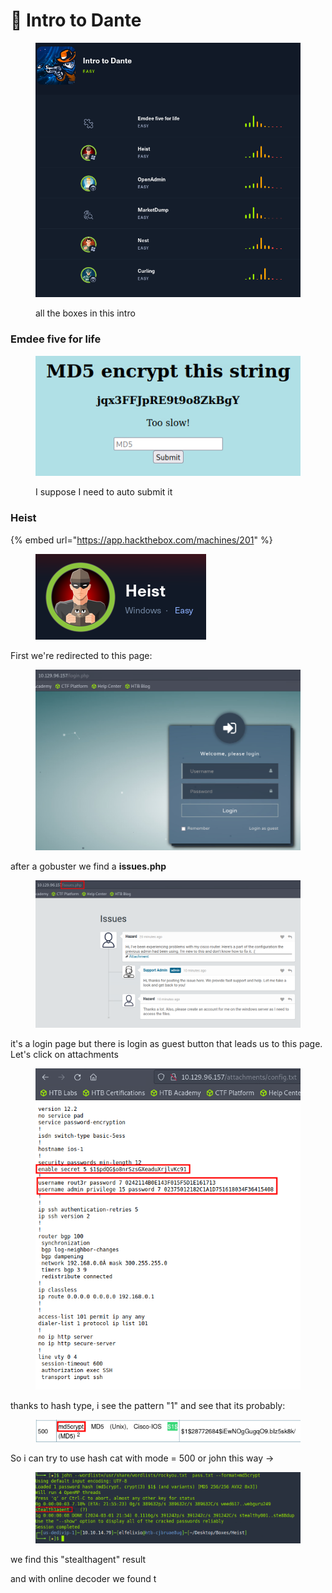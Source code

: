 # 🤠 Intro to Dante

<figure><img src="../../../../.gitbook/assets/image (463).png" alt=""><figcaption><p>all the boxes in this intro</p></figcaption></figure>

### Emdee five for life

<figure><img src="../../../../.gitbook/assets/image (464).png" alt=""><figcaption><p>I suppose I need to auto submit it </p></figcaption></figure>

### Heist

{% embed url="https://app.hackthebox.com/machines/201" %}

<figure><img src="../../../../.gitbook/assets/image (465).png" alt=""><figcaption></figcaption></figure>

First we're redirected to this page:

<figure><img src="../../../../.gitbook/assets/image (466).png" alt=""><figcaption></figcaption></figure>

after a gobuster we find a **issues.php**

<figure><img src="../../../../.gitbook/assets/image (467).png" alt=""><figcaption></figcaption></figure>

it's a login page but there is login as guest button that leads us to this page. Let's click on attachments&#x20;

<figure><img src="../../../../.gitbook/assets/image (468).png" alt=""><figcaption></figcaption></figure>

thanks to hash type, i see the pattern "$1$" and see that its probably:

<figure><img src="../../../../.gitbook/assets/image (470).png" alt=""><figcaption></figcaption></figure>

So i can try to use hash cat with mode = 500 or john this way ->

<figure><img src="../../../../.gitbook/assets/image (469).png" alt=""><figcaption></figcaption></figure>

we find this "stealthagent" result

and with online decoder we found t
